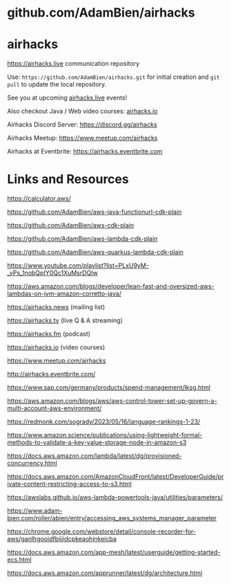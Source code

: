 # github.com/AdamBien/airhacks
airhacks
========

https://airhacks.live communication repository

Use: `https://github.com/AdamBien/airhacks.git` for initial creation and `git pull` to update the local repository.

See you at upcoming [airhacks.live](https://airhacks.live) events! 

Also checkout Java / Web video courses: [airhacks.io](http://airhacks.io) 

Airhacks Discord Server: https://discord.gg/airhacks

Airhacks Meetup: https://www.meetup.com/airhacks

Airhacks at Eventbrite: https://airhacks.eventbrite.com




# Links and Resources

https://calculator.aws/

https://github.com/AdamBien/aws-java-functionurl-cdk-plain

https://github.com/AdamBien/aws-cdk-plain

https://github.com/AdamBien/aws-lambda-cdk-plain

https://github.com/AdamBien/aws-quarkus-lambda-cdk-plain

https://www.youtube.com/playlist?list=PLxU9yM-_yPs_1nobQpIY0Qc1XuMsrDQIw

https://aws.amazon.com/blogs/developer/lean-fast-and-oversized-aws-lambdas-on-jvm-amazon-corretto-java/

https://airhacks.news (mailing list)

https://airhacks.tv (live Q & A streaming)

https://airhacks.fm (podcast)

https://airhacks.io (video courses)

https://www.meetup.com/airhacks

http://airhacks.eventbrite.com/

https://www.sap.com/germany/products/spend-management/lksg.html



https://aws.amazon.com/blogs/aws/aws-control-tower-set-up-govern-a-multi-account-aws-environment/

https://redmonk.com/sogrady/2023/05/16/language-rankings-1-23/

https://www.amazon.science/publications/using-lightweight-formal-methods-to-validate-a-key-value-storage-node-in-amazon-s3

https://docs.aws.amazon.com/lambda/latest/dg/provisioned-concurrency.html

https://docs.aws.amazon.com/AmazonCloudFront/latest/DeveloperGuide/private-content-restricting-access-to-s3.html

https://awslabs.github.io/aws-lambda-powertools-java/utilities/parameters/

https://www.adam-bien.com/roller/abien/entry/accessing_aws_systems_manager_parameter

https://chrome.google.com/webstore/detail/console-recorder-for-aws/ganlhgooidfbijjidcpkeaohjnkeicba

https://docs.aws.amazon.com/app-mesh/latest/userguide/getting-started-ecs.html

https://docs.aws.amazon.com/apprunner/latest/dg/architecture.html